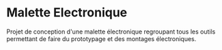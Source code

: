# Malette Electronique

Projet de conception d'une malette électronique regroupant tous les outils permettant de faire du prototypage et des montages électroniques.

